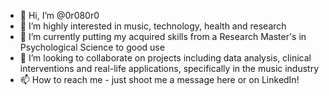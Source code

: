 - 👋 Hi, I’m @0r080r0
- 👀 I’m highly interested in music, technology, health and research
- 🌱 I’m currently putting my acquired skills from a Research Master's in Psychological Science to good use 
- 💞️ I’m looking to collaborate on projects including data analysis, clinical interventions and real-life applications, specifically in the music industry
- 📫 How to reach me - just shoot me a message here or on LinkedIn!

<!---
0r080r0/0r080r0 is a ✨ special ✨ repository because its `README.md` (this file) appears on your GitHub profile.
You can click the Preview link to take a look at your changes.
--->
